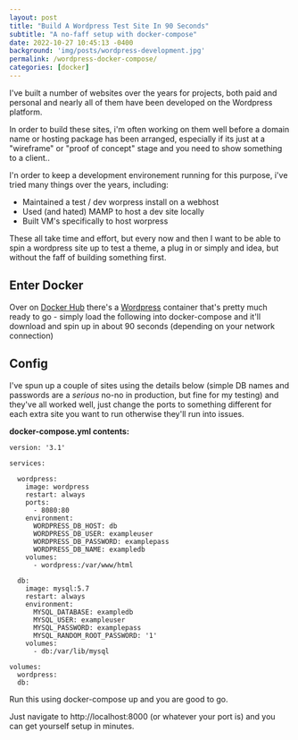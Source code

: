 ```yaml
---
layout: post
title: "Build A Wordpress Test Site In 90 Seconds"
subtitle: "A no-faff setup with docker-compose"
date: 2022-10-27 10:45:13 -0400
background: 'img/posts/wordpress-development.jpg'
permalink: /wordpress-docker-compose/
categories: [docker]
---
```


I've built a number of websites over the years for projects, both paid and personal and nearly all of them have been developed on the Wordpress platform.

In order to build these sites, i'm often working on them well before a domain name or hosting package has been arranged, especially if its just at a "wireframe" or "proof of concept" stage and you need to show something to a client.. 

I'n order to keep a development environement running for this purpose, i've tried many things over the years, including:

* Maintained a test / dev worpress install on a webhost
* Used (and hated) MAMP to host a dev site locally
* Built VM's specifically to host worpress

These all take time and effort, but every now and then I want to be able to spin a wordpress site up to test a theme, a plug in or simply and idea, but without the faff of building something first.

## Enter Docker

Over on [Docker Hub](https://hub.docker.com/_/wordpress) there's a [Wordpress](https://wordpress.com/) container that's pretty much ready to go - simply load the following into docker-compose and it'll download and spin up in about 90 seconds (depending on your network connection)

## Config

I've spun up a couple of sites using the details below (simple DB names and passwords are a *serious* no-no in production, but fine for my testing) and they've all worked well, just change the ports to something different for each extra site you want to run otherwise they'll run into issues.

**docker-compose.yml contents:**

``` docker
version: '3.1'

services:

  wordpress:
    image: wordpress
    restart: always
    ports:
      - 8080:80
    environment:
      WORDPRESS_DB_HOST: db
      WORDPRESS_DB_USER: exampleuser
      WORDPRESS_DB_PASSWORD: examplepass
      WORDPRESS_DB_NAME: exampledb
    volumes:
      - wordpress:/var/www/html

  db:
    image: mysql:5.7
    restart: always
    environment:
      MYSQL_DATABASE: exampledb
      MYSQL_USER: exampleuser
      MYSQL_PASSWORD: examplepass
      MYSQL_RANDOM_ROOT_PASSWORD: '1'
    volumes:
      - db:/var/lib/mysql

volumes:
  wordpress:
  db:
```
Run this using docker-compose up and you are good to go.

Just navigate to http://localhost:8000 (or whatever your port is) and you can get yourself setup in minutes.